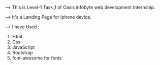 --> This is Level-1 Task_1 of Oasis infobyte web development Internship.

--> It's a Landing Page for Iphone device.

--> I have Used :

 1) Html
 2) Css
 3) JavaScript
 4) Bootstrap
 5) font-awesome for fonts

